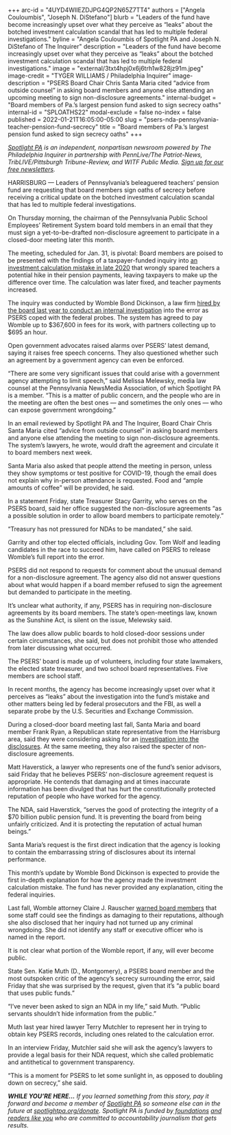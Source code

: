 +++
arc-id = "4UYD4WIIEZDJPG4QP2N65Z7TT4"
authors = ["Angela Couloumbis", "Joseph N. DiStefano"]
blurb = "Leaders of the fund have become increasingly upset over what they perceive as “leaks” about the botched investment calculation scandal that has led to multiple federal investigations."
byline = "Angela Couloumbis of Spotlight PA and Joseph N. DiStefano of The Inquirer"
description = "Leaders of the fund have become increasingly upset over what they perceive as “leaks” about the botched investment calculation scandal that has led to multiple federal investigations."
image = "external/3txt4hpj0x6j6trh1w828jz91m.jpeg"
image-credit = "TYGER WILLIAMS / Philadelphia Inquirer"
image-description = "PSERS Board Chair Chris Santa Maria cited “advice from outside counsel” in asking board members and anyone else attending an upcoming meeting to sign non-disclosure agreements."
internal-budget = "Board members of Pa.’s largest pension fund asked to sign secrecy oaths"
internal-id = "SPLOATHS22"
modal-exclude = false
no-index = false
published = 2022-01-21T16:05:00-05:00
slug = "psers-nda-pennsylvania-teacher-pension-fund-secrecy"
title = "Board members of Pa.’s largest pension fund asked to sign secrecy oaths"
+++

<a href="https://www.spotlightpa.org/"><i>Spotlight PA</i></a><i> is an independent, nonpartisan newsroom powered by The Philadelphia Inquirer in partnership with PennLive/The Patriot-News, TribLIVE/Pittsburgh Tribune-Review, and WITF Public Media. </i><a href="https://www.spotlightpa.org/newsletters"><i>Sign up for our free newsletters</i></a><i>.</i>

HARRISBURG — Leaders of Pennsylvania’s beleaguered teachers’ pension fund are requesting that board members sign oaths of secrecy before receiving a critical update on the botched investment calculation scandal that has led to multiple federal investigations.

On Thursday morning, the chairman of the Pennsylvania Public School Employees’ Retirement System board told members in an email that they must sign a yet-to-be-drafted non-disclosure agreement to participate in a closed-door meeting later this month.

The meeting, scheduled for Jan. 31, is pivotal: Board members are poised to be presented with the findings of a taxpayer-funded inquiry into <a href="https://www.spotlightpa.org/news/2021/05/pa-teacher-pension-fund-inflated-returns-how/">an investment calculation mistake in late 2020</a> that wrongly spared teachers a potential hike in their pension payments, leaving taxpayers to make up the difference over time. The calculation was later fixed, and teacher payments increased.

<script src="https://www.spotlightpa.org/embed.js" async></script><div data-spl-embed-version="1" data-spl-src="https://www.spotlightpa.org/embeds/newsletter/"></div>

The inquiry was conducted by Womble Bond Dickinson, a law firm <a href="https://www.inquirer.com/business/psers-lawyers-legal-fees-fbi-investigation-probe-20210605.html">hired by the board last year to conduct an internal investigation</a> into the error as PSERS coped with the federal probes. The system has agreed to pay Womble up to $367,600 in fees for its work, with partners collecting up to $695 an hour.

Open government advocates raised alarms over PSERS’ latest demand, saying it raises free speech concerns. They also questioned whether such an agreement by a government agency can even be enforced.

“There are some very significant issues that could arise with a government agency attempting to limit speech,” said Melissa Melewsky, media law counsel at the Pennsylvania NewsMedia Association, of which Spotlight PA is a member. “This is a matter of public concern, and the people who are in the meeting are often the best ones — and sometimes the only ones — who can expose government wrongdoing.”

In an email reviewed by Spotlight PA and The Inquirer, Board Chair Chris Santa Maria cited “advice from outside counsel” in asking board members and anyone else attending the meeting to sign non-disclosure agreements. The system’s lawyers, he wrote, would draft the agreement and circulate it to board members next week.

Santa Maria also asked that people attend the meeting in person, unless they show symptoms or test positive for COVID-19, though the email does not explain why in-person attendance is requested. Food and “ample amounts of coffee” will be provided, he said.

In a statement Friday, state Treasurer Stacy Garrity, who serves on the PSERS board, said her office suggested the non-disclosure agreements “as a possible solution in order to allow board members to participate remotely.”

“Treasury has not pressured for NDAs to be mandated,” she said.

Garrity and other top elected officials, including Gov. Tom Wolf and leading candidates in the race to succeed him, have called on PSERS to release Womble’s full report into the error.

PSERS did not respond to requests for comment about the unusual demand for a non-disclosure agreement. The agency also did not answer questions about what would happen if a board member refused to sign the agreement but demanded to participate in the meeting.

It’s unclear what authority, if any, PSERS has in requiring non-disclosure agreements by its board members. The state’s open-meetings law, known as the Sunshine Act, is silent on the issue, Melewsky said.

The law does allow public boards to hold closed-door sessions under certain circumstances, she said, but does not prohibit those who attended from later discussing what occurred.

The PSERS’ board is made up of volunteers, including four state lawmakers, the elected state treasurer, and two school board representatives. Five members are school staff.

In recent months, the agency has become increasingly upset over what it perceives as “leaks” about the investigation into the fund’s mistake and other matters being led by federal prosecutors and the FBI, as well a separate probe by the U.S. Securities and Exchange Commission.

During a closed-door board meeting last fall, Santa Maria and board member Frank Ryan, a Republican state representative from the Harrisburg area, said they were considering asking for an <a href="https://www.inquirer.com/news/psers-nda-sec-investigation-fbi-20211004.html">investigation into the disclosures</a>. At the same meeting, they also raised the specter of non-disclosure agreements.

Matt Haverstick, a lawyer who represents one of the fund’s senior advisors, said Friday that he believes PSERS’ non-disclosure agreement request is appropriate. He contends that damaging and at times inaccurate information has been divulged that has hurt the constitutionally protected reputation of people who have worked for the agency.

The NDA, said Haverstick, “serves the good of protecting the integrity of a $70 billion public pension fund. It is preventing the board from being unfairly criticized. And it is protecting the reputation of actual human beings.”

Santa Maria’s request is the first direct indication that the agency is looking to contain the embarrassing string of disclosures about its internal performance.

This month’s update by Womble Bond Dickinson is expected to provide the first in-depth explanation for how the agency made the investment calculation mistake. The fund has never provided any explanation, citing the federal inquiries.

Last fall, Womble attorney Claire J. Rauscher <a href="https://www.spotlightpa.org/news/2021/11/pa-education-pension-fund-probe-public-report/">warned board members</a> that some staff could see the findings as damaging to their reputations, although she also disclosed that her inquiry had not turned up any criminal wrongdoing. She did not identify any staff or executive officer who is named in the report.

It is not clear what portion of the Womble report, if any, will ever become public.

State Sen. Katie Muth (D., Montgomery), a PSERS board member and the most outspoken critic of the agency’s secrecy surrounding the error, said Friday that she was surprised by the request, given that it’s “a public board that uses public funds.”

<script src="https://www.spotlightpa.org/embed.js" async></script><div data-spl-embed-version="1" data-spl-src="https://www.spotlightpa.org/embeds/donate/"></div>

“I’ve never been asked to sign an NDA in my life,” said Muth. “Public servants shouldn’t hide information from the public.”

Muth last year hired lawyer Terry Mutchler to represent her in trying to obtain key PSERS records, including ones related to the calculation error.

In an interview Friday, Mutchler said she will ask the agency’s lawyers to provide a legal basis for their NDA request, which she called problematic and antithetical to government transparency.

“This is a moment for PSERS to let some sunlight in, as opposed to doubling down on secrecy,” she said.

<i><b>WHILE YOU’RE HERE...</b></i><i> If you learned something from this story, pay it forward and become a member of </i><a href="https://www.spotlightpa.org/"><i>Spotlight PA</i></a><i> so someone else can in the future at </i><a href="http://spotlightpa.org/donate"><i>spotlightpa.org/donate</i></a><i>. Spotlight PA is funded by</i><a href="https://www.spotlightpa.org/support"><i> foundations</i></a><i> </i><a href="https://www.spotlightpa.org/support"><i>and readers like you</i></a><i> who are committed to accountability journalism that gets results.</i>
